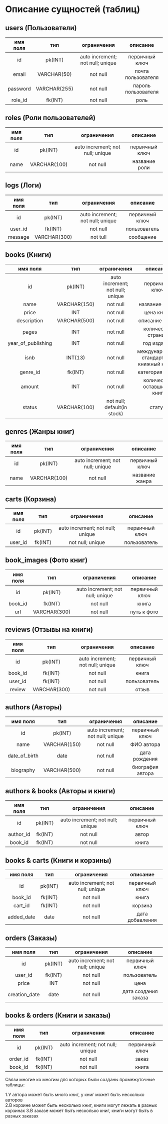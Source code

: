 # Описание сущностей (таблиц)
## users (Пользователи)
|имя поля | тип | ограничения | описание |
|:---:|:---:|:---:|:---:|
| id | pk(INT) | auto increment; not null; unique | первичный ключ |
| email | VARCHAR(50) | not null | почта пользователя |
| password | VARCHAR(255) | not null | пароль пользователя |
| role_id | fk(INT) | not null | роль |

## roles (Роли пользователей)
|имя поля | тип | ограничения | описание |
|:---:|:---:|:---:|:---:|
| id | pk(INT) | auto increment; not null; unique | первичный ключ |
| name | VARCHAR(100) | not null | название роли |


## logs (Логи)
|имя поля | тип | ограничения | описание |
|:---:|:---:|:---:|:---:|
| id | pk(INT) | auto increment; not null; unique | первичный ключ |
| user_id | fk(INT) | not null | пользователь |
| message | VARCHAR(300) | not tull | сообщение |


## books (Книги)
|имя поля | тип | ограничения | описание |
|:---:|:---:|:---:|:---:|
| id | pk(INT) | auto increment; not null; unique | первичный ключ |
| name | VARCHAR(150) | not null | название книги |
| price | INT | not null | цена книги |
| description | VARCHAR(500) | not null | описание книги |
| pages | INT | not null | количество страниц |
| year_of_publishing | INT | not null | год издания |
| isnb | INT(13) | not null | международный стандартный книжный номер |
| genre_id | fk(INT) | not null | категория книги |
| amount | INT | not null | количество оставшихся книг |
| status | VARCHAR(100) | not null; default(in stock) | статус |


## genres (Жанры книг)
|имя поля | тип | ограничения | описание |
|:---:|:---:|:---:|:---:|
| id | pk(INT) | auto increment; not null; unique | первичный ключ |
| name | VARCHAR(100) | not null | название жанра |


## carts (Корзина)
|имя поля | тип | ограничения | описание |
|:---:|:---:|:---:|:---:|
| id | pk(INT) | auto increment; not null; unique | первичный ключ |
| user_id | fk(INT) | not null; unique | пользователь |


## book_images (Фото книг)
|имя поля | тип | ограничения | описание |
|:---:|:---:|:---:|:---:|
| id | pk(INT) | auto increment; not null; unique | первичный ключ |
| book_id | fk(INT) | not null | книга |
| url | VARCHAR(300) | not null | путь к фото |


## reviews (Отзывы на книги)
|имя поля | тип | ограничения | описание |
|:---:|:---:|:---:|:---:|
| id | pk(INT) | auto increment; not null; unique | первичный ключ |
| book_id | fk(INT) | not null | книга |
| user_id | fk(INT) | not null | пользователь |
| review | VARCHAR(300) | not null | отзыв |


## authors (Авторы)
|имя поля | тип | ограничения | описание |
|:---:|:---:|:---:|:---:|
| id | pk(INT) | auto increment; not null; unique | первичный ключ |
| name | VARCHAR(150) | not null | ФИО автора |
| date_of_birth | date | not null | дата рождения |
| biography | VARCHAR(500) | not null | биография автора |


## authors & books (Авторы и книги)
|имя поля | тип | ограничения | описание |
|:---:|:---:|:---:|:---:|
| id | pk(INT) | auto increment; not null; unique | первичный ключ |
| author_id | fk(INT) | not null | автор |
| book_id | fk(INT) | not null | книга |


## books & carts (Книги и корзины)
|имя поля | тип | ограничения | описание |
|:---:|:---:|:---:|:---:|
| id | pk(INT) | auto increment; not null; unique | первичный ключ |
| book_id | fk(INT) | not null | книга |
| cart_id | fk(INT) | not null | корзина |
| added_date | date | not null | дата добавления |


## orders (Заказы)
|имя поля | тип | ограничения | описание |
|:---:|:---:|:---:|:---:|
| id | pk(INT) | auto increment; not null; unique | первичный ключ |
| user_id | fk(INT) | not null | пользователь |
| price | INT | not null | цена |
| creation_date | date | not null | дата создания заказа |


## books & orders (Книги и заказы)
|имя поля | тип | ограничения | описание |
|:---:|:---:|:---:|:---:|
| id | pk(INT) | auto increment; not null; unique | первичный ключ |
| order_id | fk(INT) | not null | заказ |
| book_id | fk(INT) | not null | книга |


Связи многие ко многим для которых были созданы промежуточные таблицы:

 1.У автора может быть много книг, у книг может быть несколько авторов  
 2.В корзине может быть несколько книг, книги могут лежать в разных корзинах
 3.В заказе может быть несколько книг, книги могут быть в разных заказах